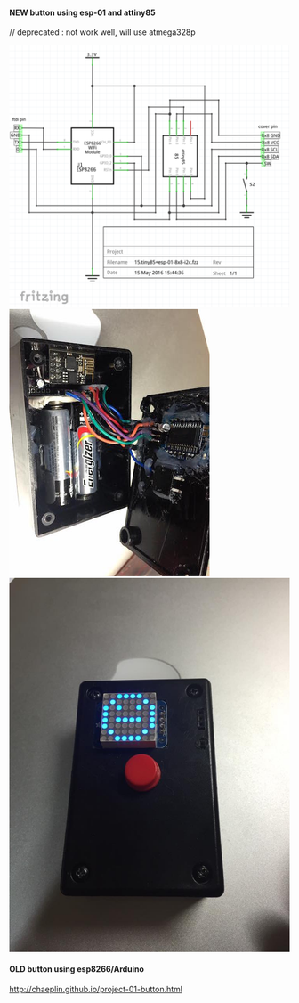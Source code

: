 
#### NEW button using esp-01 and attiny85 ####


// deprecated : not work well, will use atmega328p

![1](./pics/01-sch.png)
![1](./pics/a.jpg)
![1](./pics/b.jpg)




#### OLD button using esp8266/Arduino ####

http://chaeplin.github.io/project-01-button.html

